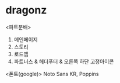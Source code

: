 # dragonz

<파트분배>
1. 메인페이지
2. 스토리
3. 로드맵
4. 파트너스 & 헤더푸터 & 오른쪽 하단 고정아이콘

<폰트(google)>
Noto Sans KR,
Poppins 
